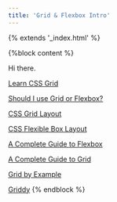 ```yaml
---
title: 'Grid & Flexbox Intro'
---
```

{% extends '_index.html' %}

{%block content %}

Hi there.

[Learn CSS Grid](http://jensimmons.com/post/feb-27-2017/learn-css-grid "Learn CSS Grid | Jen Simmons")

[Should I use Grid or Flexbox?](https://rachelandrew.co.uk/archives/2016/03/30/should-i-use-grid-or-flexbox/ "Should I use Grid or Flexbox?")

[CSS Grid Layout](https://developer.mozilla.org/en-US/docs/Web/CSS/CSS_Grid_Layout "CSS Grid Layout - CSS | MDN")

[CSS Flexible Box Layout](https://developer.mozilla.org/en-US/docs/Web/CSS/CSS_Flexible_Box_Layout "CSS Flexible Box Layout - CSS | MDN")

[A Complete Guide to Flexbox](https://css-tricks.com/snippets/css/a-guide-to-flexbox/ "A Complete Guide to Flexbox | CSS-Tricks")

[A Complete Guide to Grid](https://css-tricks.com/snippets/css/complete-guide-grid/ "A Complete Guide to Grid | CSS-Tricks")

[Grid by Example](http://gridbyexample.com/examples/ "Grid by Example - Usage examples of CSS Grid Layout")

[Griddy](http://griddy.io/ "Griddy")
{% endblock %}

